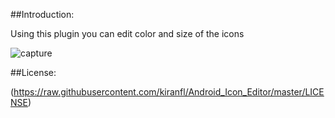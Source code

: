 ##Introduction:


Using this plugin you can edit color and size of the icons


![capture](https://raw.githubusercontent.com/kiranfl/Android_Icon_Editor/master/docs/demo.gif)

##License:

(https://raw.githubusercontent.com/kiranfl/Android_Icon_Editor/master/LICENSE)
